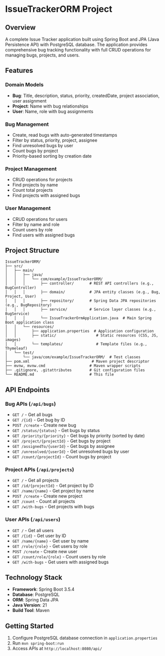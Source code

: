 # IssueTrackerORM Project

## Overview
A complete Issue Tracker application built using Spring Boot and JPA (Java Persistence API) with PostgreSQL database. The application provides comprehensive bug tracking functionality with full CRUD operations for managing bugs, projects, and users.

## Features
### Domain Models
- **Bug**: Title, description, status, priority, createdDate, project association, user assignment
- **Project**: Name with bug relationships
- **User**: Name, role with bug assignments

### Bug Management
- Create, read bugs with auto-generated timestamps
- Filter by status, priority, project, assignee
- Find unresolved bugs by user
- Count bugs by project
- Priority-based sorting by creation date

### Project Management
- CRUD operations for projects
- Find projects by name
- Count total projects
- Find projects with assigned bugs

### User Management
- CRUD operations for users
- Filter by name and role
- Count users by role
- Find users with assigned bugs

## Project Structure

```
IssueTrackerORM/
├── src/
│   ├── main/
│   │   ├── java/
│   │   │   └── com/example/IssueTrackerORM/
│   │   │       ├── controller/       # REST API controllers (e.g., BugController)
│   │   │       ├── domain/           # JPA entity classes (e.g., Bug, Project, User)
│   │   │       ├── repository/       # Spring Data JPA repositories (e.g., BugRepository)
│   │   │       ├── service/          # Service layer classes (e.g., BugService)
│   │   │       └── IssueTrackerOrmApplication.java  # Main Spring Boot application class
│   │   └── resources/
│   │       ├── application.properties  # Application configuration
│   │       ├── static/                  # Static resources (CSS, JS, images)
│   │       └── templates/               # Template files (e.g., Thymeleaf)
│   └── test/
│       └── java/com/example/IssueTrackerORM/  # Test classes
├── pom.xml                            # Maven project descriptor
├── mvnw, mvnw.cmd                    # Maven wrapper scripts
├── .gitignore, .gitattributes        # Git configuration files
└── README.md                         # This file
```

## API Endpoints

### Bug APIs (`/api/bugs`)
- `GET /` - Get all bugs
- `GET /{id}` - Get bug by ID
- `POST /create` - Create new bug
- `GET /status/{status}` - Get bugs by status
- `GET /priority/{priority}` - Get bugs by priority (sorted by date)
- `GET /project/{projectId}` - Get bugs by project
- `GET /assignedTo/{userId}` - Get bugs by assignee
- `GET /unresolved/{userId}` - Get unresolved bugs by user
- `GET /count/{projectId}` - Count bugs by project

### Project APIs (`/api/projects`)
- `GET /` - Get all projects
- `GET /id/{projectId}` - Get project by ID
- `GET /name/{name}` - Get project by name
- `POST /create` - Create new project
- `GET /count` - Count all projects
- `GET /with-bugs` - Get projects with bugs

### User APIs (`/api/users`)
- `GET /` - Get all users
- `GET /{id}` - Get user by ID
- `GET /name/{name}` - Get user by name
- `GET /role/{role}` - Get users by role
- `POST /create` - Create new user
- `GET /count/role/{role}` - Count users by role
- `GET /with-bugs` - Get users with assigned bugs

## Technology Stack
- **Framework**: Spring Boot 3.5.4
- **Database**: PostgreSQL
- **ORM**: Spring Data JPA
- **Java Version**: 21
- **Build Tool**: Maven

## Getting Started
1. Configure PostgreSQL database connection in `application.properties`
2. Run `mvn spring-boot:run`
3. Access APIs at `http://localhost:8080/api/`
